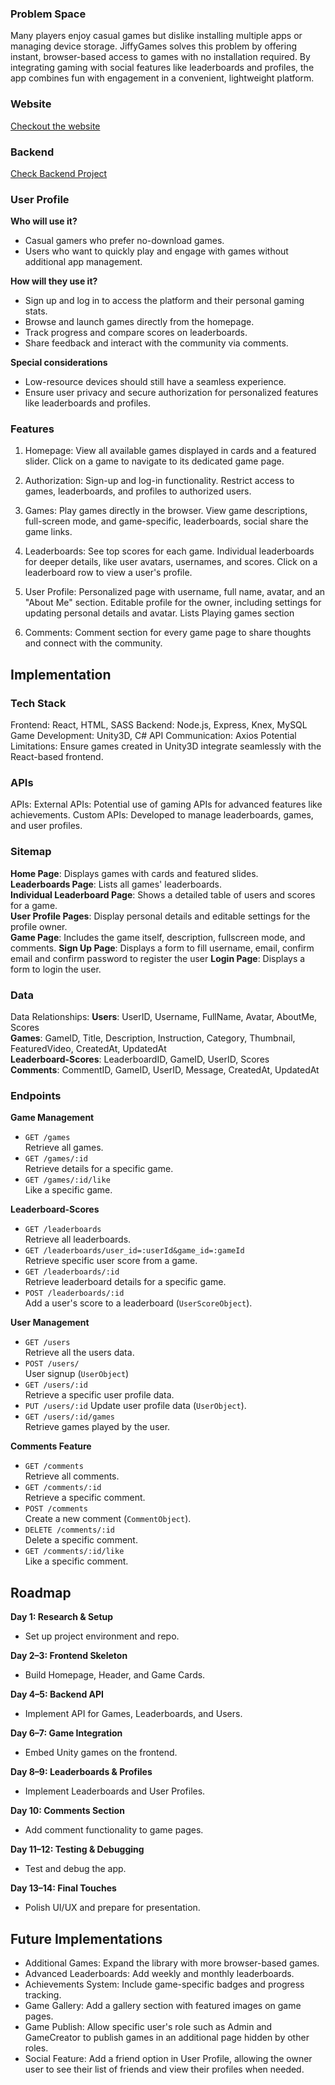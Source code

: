 ### Problem Space

Many players enjoy casual games but dislike installing multiple apps or managing device storage. JiffyGames solves this problem by offering instant, browser-based access to games with no installation required. By integrating gaming with social features like leaderboards and profiles, the app combines fun with engagement in a convenient, lightweight platform.

### Website
[Checkout the website](https://jiffygames.netlify.app)
### Backend
[Check Backend Project](https://github.com/shanta3220/nusrat-jahan-shanta-capstone-backend)

### User Profile

**Who will use it?**<br>

- Casual gamers who prefer no-download games.<br>
- Users who want to quickly play and engage with games without additional app management.<br>

**How will they use it?**<br>

- Sign up and log in to access the platform and their personal gaming stats.<br>
- Browse and launch games directly from the homepage.<br>
- Track progress and compare scores on leaderboards.<br>
- Share feedback and interact with the community via comments.<br>

**Special considerations**<br>

- Low-resource devices should still have a seamless experience.
- Ensure user privacy and secure authorization for personalized features like leaderboards and profiles.

### Features

1. Homepage:
   View all available games displayed in cards and a featured slider.
   Click on a game to navigate to its dedicated game page.

2. Authorization:
   Sign-up and log-in functionality.
   Restrict access to games, leaderboards, and profiles to authorized users.

3. Games:
   Play games directly in the browser.
   View game descriptions, full-screen mode, and game-specific, leaderboards, social share the game links.

4. Leaderboards:
   See top scores for each game.
   Individual leaderboards for deeper details, like user avatars, usernames, and scores.
   Click on a leaderboard row to view a user's profile.

5. User Profile:
   Personalized page with username, full name, avatar, and an "About Me" section.
   Editable profile for the owner, including settings for updating personal details and avatar.
   Lists Playing games section

6. Comments:
   Comment section for every game page to share thoughts and connect with the community.

## Implementation

### Tech Stack

Frontend: React, HTML, SASS
Backend: Node.js, Express, Knex, MySQL
Game Development: Unity3D, C#
API Communication: Axios
Potential Limitations: Ensure games created in Unity3D integrate seamlessly with the React-based frontend.

### APIs

APIs: External APIs: Potential use of gaming APIs for advanced features like achievements.
Custom APIs: Developed to manage leaderboards, games, and user profiles.

### Sitemap

**Home Page**: Displays games with cards and featured slides.<br>
**Leaderboards Page**: Lists all games' leaderboards.<br>
**Individual Leaderboard Page**: Shows a detailed table of users and scores for a game.<br>
**User Profile Pages**: Display personal details and editable settings for the profile owner.<br>
**Game Page**: Includes the game itself, description, fullscreen mode, and comments.
**Sign Up Page**: Displays a form to fill username, email, confirm email and confirm password to register the user
**Login Page**: Displays a form to login the user.

### Data

Data Relationships:
**Users**: UserID, Username, FullName, Avatar, AboutMe, Scores<br>
**Games**: GameID, Title, Description, Instruction, Category, Thumbnail, FeaturedVideo, CreatedAt, UpdatedAt<br>
**Leaderboard-Scores**: LeaderboardID, GameID, UserID, Scores<br>
**Comments**: CommentID, GameID, UserID, Message, CreatedAt, UpdatedAt<br>

### Endpoints

**Game Management**

- `GET /games`  
  Retrieve all games.
- `GET /games/:id`  
  Retrieve details for a specific game.
- `GET /games/:id/like`  
  Like a specific game.

**Leaderboard-Scores**

- `GET /leaderboards`  
  Retrieve all leaderboards.
- `GET /leaderboards/user_id=:userId&game_id=:gameId`  
  Retrieve specific user score from a game.
- `GET /leaderboards/:id`  
  Retrieve leaderboard details for a specific game.
- `POST /leaderboards/:id`  
  Add a user's score to a leaderboard (`UserScoreObject`).

**User Management**

- `GET /users`  
  Retrieve all the users data.
- `POST /users/`  
  User signup (`UserObject`)
- `GET /users/:id`  
  Retrieve a specific user profile data.
- `PUT /users/:id`
  Update user profile data (`UserObject`).
- `GET /users/:id/games`  
  Retrieve games played by the user.

**Comments Feature**

- `GET /comments`  
  Retrieve all comments.
- `GET /comments/:id`  
  Retrieve a specific comment.
- `POST /comments`  
  Create a new comment (`CommentObject`).
- `DELETE /comments/:id`  
  Delete a specific comment.
- `GET /comments/:id/like`  
  Like a specific comment.

## Roadmap

**Day 1: Research & Setup**

- Set up project environment and repo.

**Day 2–3: Frontend Skeleton**

- Build Homepage, Header, and Game Cards.

**Day 4–5: Backend API**

- Implement API for Games, Leaderboards, and Users.

**Day 6–7: Game Integration**

- Embed Unity games on the frontend.

**Day 8–9: Leaderboards & Profiles**

- Implement Leaderboards and User Profiles.

**Day 10: Comments Section**

- Add comment functionality to game pages.

**Day 11–12: Testing & Debugging**

- Test and debug the app.

**Day 13–14: Final Touches**

- Polish UI/UX and prepare for presentation.

## Future Implementations

- Additional Games: Expand the library with more browser-based games.<br>
- Advanced Leaderboards: Add weekly and monthly leaderboards.<br>
- Achievements System: Include game-specific badges and progress tracking.<br>
- Game Gallery: Add a gallery section with featured images on game pages.<br>
- Game Publish: Allow specific user's role such as Admin and GameCreator to publish games in an additional page hidden by other roles.<br>
- Social Feature: Add a friend option in User Profile, allowing the owner user to see their list of friends and view their profiles when needed.
